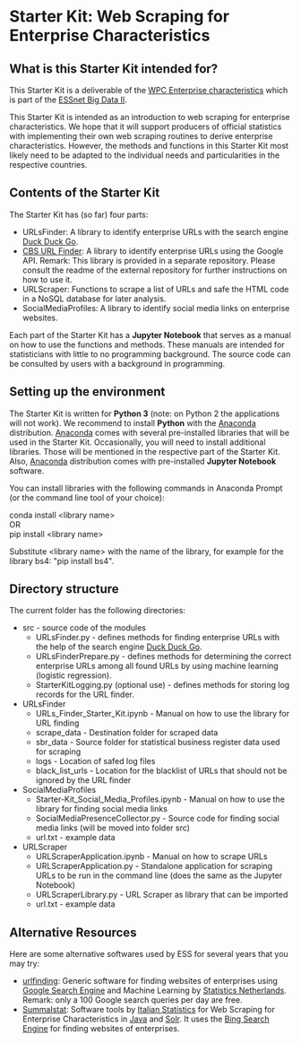 # Starter Kit: Web Scraping for Enterprise Characteristics

## What is this Starter Kit intended for?

This Starter Kit is a deliverable of the [WPC Enterprise characteristics](https://webgate.ec.europa.eu/fpfis/mwikis/essnetbigdata/index.php/WPC_Enterprise_characteristics "Workpackage C (WPC) focuses on web scraping for enterprise characteristics") which is part of the [ESSnet Big Data II](https://webgate.ec.europa.eu/fpfis/mwikis/essnetbigdata/index.php/ESSnet_Big_Data "ESSnet Big Data II is a project within the European statistical system (ESS) with 28 participating statistical authorities.").

This Starter Kit is intended as an introduction to web scraping for enterprise characteristics. We hope that it will support producers of official statistics with implementing their own web scraping routines to derive enterprise characteristics. However, the methods and functions in this Starter Kit most likely need to be adapted to the individual needs and particularities in the respective countries.

## Contents of the Starter Kit

The Starter Kit has (so far) four parts:
- URLsFinder: A library to identify enterprise URLs with the search engine [Duck Duck Go](https://duckduckgo.com "The best search engine for privacy").
- [CBS URL Finder](https://github.com/SNStatComp/urlfinding "External repository for the CBS URL finder"): A library to identify enterprise URLs using the Google API. Remark: This library is provided in a separate repository. Please consult the readme of the external repository for further instructions on how to use it.
- URLScraper: Functions to scrape a list of URLs and safe the HTML code in a NoSQL database for later analysis.
- SocialMediaProfiles: A library to identify social media links on enterprise websites.


Each part of the Starter Kit has a **Jupyter Notebook** that serves as a manual on how to use the functions and methods. These manuals are intended for statisticians with little to no programming background. The source code can be consulted by users with a background in programming.

## Setting up the environment

The Starter Kit is written for **Python 3** (note: on Python 2 the applications will not work). We recommend to install **Python** with the [Anaconda](https://www.anaconda.com/ "Solutions for Data Science Practitioners and Enterprise Machine Learning") distribution. [Anaconda](https://www.anaconda.com/ "Solutions for Data Science Practitioners and Enterprise Machine Learning") comes with several pre-installed libraries that will be used in the Starter Kit. Occasionally, you will need to install additional libraries. Those will be mentioned in the respective part of the Starter Kit. Also, [Anaconda](https://www.anaconda.com/ "Solutions for Data Science Practitioners and Enterprise Machine Learning") distribution comes with pre-installed **Jupyter Notebook** software.

You can install libraries with the following commands in Anaconda Prompt (or the command line tool of your choice):

conda install \<library name\> <br/>
OR<br/>
pip install \<library name\>

Substitute \<library name\> with the name of the library, for example for the library bs4: "pip install bs4".


## Directory structure
The current folder has the following directories:
  - src \- source code of the modules
    - URLsFinder.py \- defines methods for finding enterprise URLs with the help of the search engine [Duck Duck Go](https://duckduckgo.com "The best search engine for privacy").
    - URLsFinderPrepare.py \- defines methods for determining the correct enterprise URLs among all found URLs by using machine learning (logistic regression).
    - StarterKitLogging.py (optional use) \- defines methods for storing log records for the URL finder.
  - URLsFinder
    - URLs_Finder_Starter_Kit.ipynb \- Manual on how to use the library for URL finding
    - scrape_data \- Destination folder for scraped data
    - sbr_data \- Source folder for statistical business register data used for scraping
    - logs \- Location of safed log files
    - black_list_urls \- Location for the blacklist of URLs that should not be ignored by the URL finder
  - SocialMediaProfiles
    - Starter-Kit_Social_Media_Profiles.ipynb \- Manual on how to use the library for finding social media links
    - SocialMediaPresenceCollector.py \- Source code for finding social media links (will be moved into folder src)
    - url.txt \- example data
  - URLScraper
    - URLScraperApplication.ipynb \- Manual on how to scrape URLs
    - URLScraperApplication.py \- Standalone application for scraping URLs to be run in the command line (does the same as the Jupyter Notebook)
    - URLScraperLibrary.py \- URL Scraper as library that can be imported
    - url.txt \- example data


## Alternative Resources
Here are some alternative softwares used by ESS for several years that you may try:
- [urlfinding](https://github.com/SNStatComp/urlfinding "Repository for the CBS URL finder"): Generic software for finding websites of enterprises using [Google Search Engine](https://www.google.com) and Machine Learning by [Statistics Netherlands](https://www.cbs.nl/en-gb). Remark: only a 100 Google search queries per day are free.
- [SummaIstat](https://github.com/SummaIstat "Repositories for Web Scraping for Enterprise Characteristics"): Software tools by [Italian Statistics](https://www.istat.it/en/) for Web Scraping for Enterprise Characteristics in [Java](https://www.java.com/en/) and [Solr](https://lucene.apache.org/solr/). It uses the [Bing Search Engine](https://www.bing.com/) for finding websites of enterprises.
